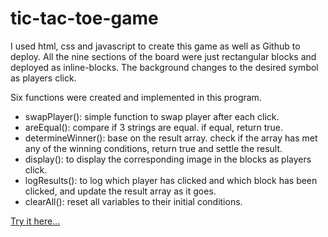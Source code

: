 # tic-tac-toe-game

I used html, css and javascript to create this game as well as Github to deploy.
All the nine sections of the board were just rectangular blocks and deployed as inline-blocks. 
The background changes to the desired symbol as players click.

Six functions were created and implemented in this program.  
- swapPlayer(): simple function to swap player after each click.
- areEqual(): compare if 3 strings are equal. if equal, return true.
- determineWinner(): base on the result array. check if the array has met any of the winning conditions, return true and settle the result.
- display(): to display the corresponding image in the blocks as players click.
- logResults(): to log which player has clicked and which block has been clicked, and update the result array as it goes.
- clearAll(): reset all variables to their initial conditions.


 

<a href="https://cprobbie23.github.io/tic-tac-toe-game/">Try it here...</a> 
